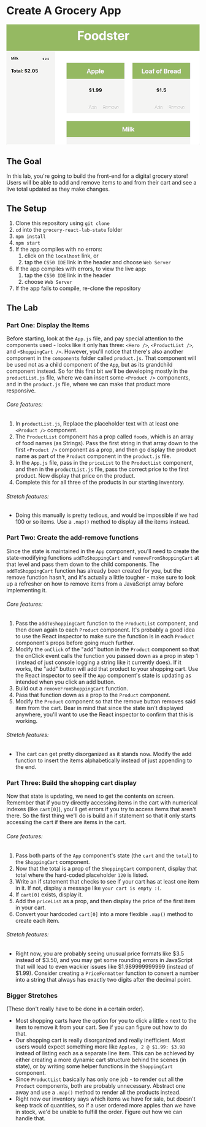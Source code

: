 # Create A Grocery App

![Foodster Demo](foodsterDemo.gif)

## The Goal
In this lab, you're going to build the front-end for a digital grocery store! Users will be able to add and remove items to and from their cart and see a live total updated as they make changes.

## The Setup

1. Clone this repository using `git clone`
2. `cd` into the `grocery-react-lab-state` folder
3. `npm install`
4. `npm start`
5. If the app compiles with no errors:
    1. click on the `localhost` link, or
    2. tap the `CS50 IDE` link in the header and choose `Web Server`
6. If the app compiles with errors, to view the live app:
    1. tap the `CS50 IDE` link in the header
    2. choose `Web Server`
7. If the app fails to compile, re-clone the repository

## The Lab
### Part One: Display the Items
Before starting, look at the `App.js` file, and pay special attention to the components used - looks like it only has three: `<Hero />`, `<ProductList />`, and `<ShoppingCart />`. However, you'll notice that there's also another component in the `components` folder called `product.js`. That component will be used not as a child component of the `App`, but as its grandchild component instead. So for this first bit we'll be developing mostly in the `productList.js` file, where we can insert some `<Product />` components, and in the `product.js` file, where we can make that product more responsive.

###### Core features:
1. In `productList.js`, Replace the placeholder text with at least one `<Product />` component.
2. The `ProductList` component has a prop called `foods`, which is an array of food names (as Strings). Pass the first string in that array down to the first `<Product />` component as a prop, and then go display the product name as part of the `Product` component in the `product.js` file.
3. In the `App.js` file, pass in the `priceList` to the `ProductList` component, and then in the `productList.js` file, pass the correct price to the first product. Now display that price on the product.
4. Complete this for all three of the products in our starting inventory.

###### Stretch features:
* Doing this manually is pretty tedious, and would be impossible if we had 100 or so items. Use a `.map()` method to display all the items instead.

### Part Two: Create the add-remove functions
Since the state is maintained in the `App` component, you'll need to create the state-modifying functions `addToShoppingCart` and `removeFromShoppingCart` at that level and pass them down to the child components. The `addToShoppingCart` function has already been created for you, but the remove function hasn't, and it's actually a little tougher - make sure to look up a refresher on how to remove items from a JavaScript array before implementing it.

###### Core features:
1. Pass the `addToShoppingCart` function to the `ProductList` component, and then down again to each `Product` component. It's probably a good idea to use the React inspector to make sure the function is in each `Product` component's props before going much further.
2. Modify the `onClick` of the "add" button in the `Product` component so that the onClick event calls the function you passed down as a prop in step 1 (instead of just console logging a string like it currently does). If it works, the "add" button will add that product to your shopping cart. Use the React inspector to see if the `App` component's state is updating as intended when you click an add button.
3. Build out a `removeFromShoppingCart` function.
4. Pass that function down as a prop to the `Product` component.
5. Modify the `Product` component so that the remove button removes said item from the cart. Bear in mind that since the state isn't displayed anywhere, you'll want to use the React inspector to confirm that this is working.

###### Stretch features:
* The cart can get pretty disorganized as it stands now. Modify the add function to insert the items alphabetically instead of just appending to the end.

### Part Three: Build the shopping cart display
Now that state is updating, we need to get the contents on screen. Remember that if you try directly accessing items in the cart with numerical indexes (like `cart[0]`), you'll get errors if you try to access items that aren't there. So the first thing we'll do is build an if statement so that it only starts accessing the cart if there are items in the cart.

###### Core features:
1. Pass both parts of the `App` component's state (the `cart` and the `total`) to the `ShoppingCart` component.
2. Now that the total is a prop of the `ShoppingCart` component, display that total where the hard-coded placeholder `120` is listed.
3. Write an if statement that checks to see if your cart has at least one item in it. If not, display a message like `your cart is empty :(`.
4. If `cart[0]` exists, display it.
5. Add the `priceList` as a prop, and then display the price of the first item in your cart.
6. Convert your hardcoded `cart[0]` into a more flexible `.map()` method to create each item.

###### Stretch features:
* Right now, you are probably seeing unusual price formats like $3.5 instead of $3.50, and you may get some rounding errors in JavaScript that will lead to even wackier issues like $1.989999999999 (instead of $1.99). Consider creating a `PriceFormatter` function to convert a number into a string that always has exactly two digits after the decimal point.

### Bigger Stretches
(These don't really have to be done in a certain order).
* Most shopping carts have the option for you to click a little `x` next to the item to remove it from your cart. See if you can figure out how to do that.
* Our shopping cart is really disorganized and really inefficient. Most users would expect something more like `Apples, 2 @ $1.99: $3.98` instead of listing each as a separate line item. This can be achieved by either creating a more dynamic cart structure behind the scenes (in state), or by writing some helper functions in the `ShoppingCart` component.
* Since `ProductList` basically has only one job - to render out all the `Product` components, both are probably unnecessary. Abstract one away and use a `.map()` method to render all the products instead.
* Right now our inventory says which items we have for sale, but doesn't keep track of quantities, so if a user ordered more apples than we have in stock, we'd be unable to fulfill the order. Figure out how we can handle that. 
